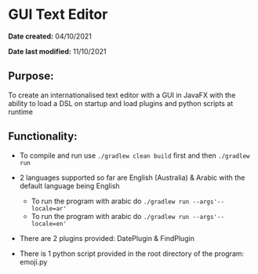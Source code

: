 # GUI Text Editor
**Date created:** 04/10/2021

**Date last modified:** 11/10/2021

## Purpose:
To create an internationalised text editor with a GUI in JavaFX with the ability to load a DSL on startup and load plugins and python scripts at runtime

## Functionality:
* To compile and run use `./gradlew clean build` first and then `./gradlew run`

* 2 languages supported so far are English (Australia) & Arabic with the default language being English
  * To run the program with arabic do `./gradlew run --args'--locale=ar'`
  * To run the program with arabic do `./gradlew run --args'--locale=en'`


* There are 2 plugins provided: DatePlugin & FindPlugin
* There is 1 python script provided in the root directory of the program: emoji.py